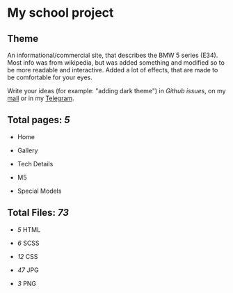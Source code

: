 # My school project

## Theme

An informational/commercial site, that describes the BMW 5 series (E34). Most info was from wikipedia, but was added something and modified so to be more readable and interactive. Added a lot of effects, that are made to be comfortable for your eyes.

Write your ideas (for example: "adding dark theme") in _Github issues_, on my <a href="mailto:gitlanm@gmail.com">mail</a> or in my <a href="https://t.me/gaby_gitlan">Telegram</a>.

## Total pages: _5_   

- Home

- Gallery

- Tech Details

- M5

- Special Models

## Total Files: _73_

- _5_ HTML

- _6_ SCSS

- _12_ CSS

- _47_ JPG

- _3_ PNG

